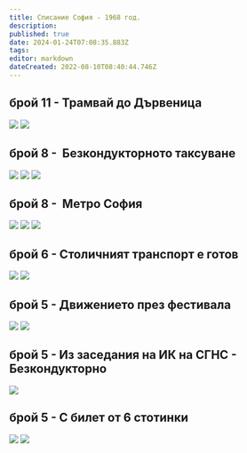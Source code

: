 ```yaml
---
title: Списание София - 1968 год.
description: 
published: true
date: 2024-01-24T07:08:35.883Z
tags: 
editor: markdown
dateCreated: 2022-08-10T08:40:44.746Z
---
```


## брой 11 - Трамвай до Дървеница
<img src="http://46.10.181.183:1518/trinmo/literature/spisanie-sofia/sof_1968_kn11_0016-1.jpg"/>
<img src="http://46.10.181.183:1518/trinmo/literature/spisanie-sofia/sof_1968_kn11_0017-1.jpg"/>


## брой 8 -  Безкондукторното таксуване
<img src="http://46.10.181.183:1518/trinmo/literature/spisanie-sofia/sof_1968_kn8_0006-1.jpg"/>
<img src="http://46.10.181.183:1518/trinmo/literature/spisanie-sofia/sof_1968_kn8_0007-1.jpg"/>
<img src="http://46.10.181.183:1518/trinmo/literature/spisanie-sofia/sof_1968_kn8_0008-1.jpg"/>

## брой 8 -  Метро София
<img src="http://46.10.181.183:1518/trinmo/literature/spisanie-sofia/sof_1968_kn8_0003-1.jpg"/>
<img src="http://46.10.181.183:1518/trinmo/literature/spisanie-sofia/sof_1968_kn8_0004-1.jpg"/>
<img src="http://46.10.181.183:1518/trinmo/literature/spisanie-sofia/sof_1968_kn8_0005-1.jpg"/>

## брой 6 - Столичният транспорт е готов
<img src="http://46.10.181.183:1518/trinmo/literature/spisanie-sofia/sof_1968_kn6_0008-1.jpg"/>
<img src="http://46.10.181.183:1518/trinmo/literature/spisanie-sofia/sof_1968_kn6_0009-1.jpg"/>

## брой 5 - Движението през фестивала
<img src="http://46.10.181.183:1518/trinmo/literature/spisanie-sofia/sof_1968_kn5_0020-1.jpg"/>
<img src="http://46.10.181.183:1518/trinmo/literature/spisanie-sofia/sof_1968_kn5_0021-1.jpg"/>

## брой 5 - Из заседания на ИК на СГНС - Безкондукторно
<img src="http://46.10.181.183:1518/trinmo/literature/spisanie-sofia/sof_1968_kn5_0034-1.jpg"/>

## брой 5 - С билет от 6 стотинки
<img src="http://46.10.181.183:1518/trinmo/literature/spisanie-sofia/sof_1968_kn5_0014-1.jpg"/>
<img src="http://46.10.181.183:1518/trinmo/literature/spisanie-sofia/sof_1968_kn5_0015-1.jpg"/>